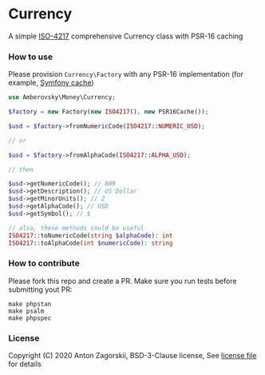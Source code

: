 # Currency

A simple [ISO-4217](https://en.wikipedia.org/wiki/ISO_4217) comprehensive Currency class with PSR-16 caching

### How to use

Please provision `Currency\Factory` with any PSR-16 implementation (for example, [Symfony cache](https://symfony.com/doc/current/components/cache.html))

```php
use Amberovsky\Money\Currency;

$factory = new Factory(new ISO4217(), new PSR16Cache());

$usd = $factory->fromNumericCode(ISO4217::NUMERIC_USD);

// or

$usd = $factory->fromAlphaCode(ISO4217::ALPHA_USD);

// then

$usd->getNumericCode(); // 809
$usd->getDescription(); // US Dollar
$usd->getMinorUnits(); // 2
$usd->getAlphaCode(); // USD
$usd->getSymbol(); // $

// also, these methods could be useful
ISO4217::toNumericCode(string $alphaCode): int
ISO4217::toAlphaCode(int $numericCode): string
```

### How to contribute

Please fork this repo and create a PR. Make sure you run tests before submitting  yout PR:

```shell script
make phpstan
make psalm
make phpspec
```

### License
Copyright (C) 2020 Anton Zagorskii, BSD-3-Clause license, See [license file](/LICENSE.txt) for details

